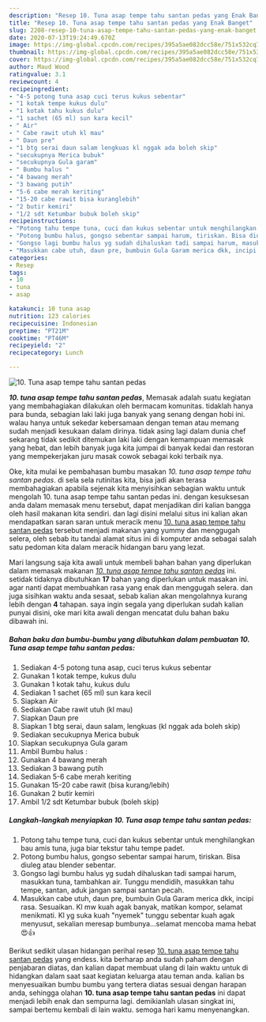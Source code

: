 ```yaml
---
description: "Resep 10. Tuna asap tempe tahu santan pedas yang Enak Banget"
title: "Resep 10. Tuna asap tempe tahu santan pedas yang Enak Banget"
slug: 2208-resep-10-tuna-asap-tempe-tahu-santan-pedas-yang-enak-banget
date: 2020-07-13T19:24:49.670Z
image: https://img-global.cpcdn.com/recipes/395a5ae082dcc58e/751x532cq70/10-tuna-asap-tempe-tahu-santan-pedas-foto-resep-utama.jpg
thumbnail: https://img-global.cpcdn.com/recipes/395a5ae082dcc58e/751x532cq70/10-tuna-asap-tempe-tahu-santan-pedas-foto-resep-utama.jpg
cover: https://img-global.cpcdn.com/recipes/395a5ae082dcc58e/751x532cq70/10-tuna-asap-tempe-tahu-santan-pedas-foto-resep-utama.jpg
author: Maud Wood
ratingvalue: 3.1
reviewcount: 4
recipeingredient:
- "4-5 potong tuna asap cuci terus kukus sebentar"
- "1 kotak tempe kukus dulu"
- "1 kotak tahu kukus dulu"
- "1 sachet (65 ml) sun kara kecil"
- " Air"
- " Cabe rawit utuh kl mau"
- " Daun pre"
- "1 btg serai daun salam lengkuas kl nggak ada boleh skip"
- "secukupnya Merica bubuk"
- "secukupnya Gula garam"
- " Bumbu halus "
- "4 bawang merah"
- "3 bawang putih"
- "5-6 cabe merah keriting"
- "15-20 cabe rawit bisa kuranglebih"
- "2 butir kemiri"
- "1/2 sdt Ketumbar bubuk boleh skip"
recipeinstructions:
- "Potong tahu tempe tuna, cuci dan kukus sebentar untuk menghilangkan bau amis tuna, juga biar tekstur tahu tempe padet."
- "Potong bumbu halus, gongso sebentar sampai harum, tiriskan. Bisa diuleg atau blender sebentar."
- "Gongso lagi bumbu halus yg sudah dihaluskan tadi sampai harum, masukkan tuna, tambahkan air. Tunggu mendidih, masukkan tahu tempe, santan, aduk jangan sampai santan pecah."
- "Masukkan cabe utuh, daun pre, bumbuin Gula Garam merica dkk, incipi rasa. Sesuaikan. Kl mw kuah agak banyak, matikan kompor, selamat menikmati. Kl yg suka kuah &#34;nyemek&#34; tunggu sebentar kuah agak menyusut, sekalian meresap bumbunya...selamat mencoba mama hebat😍👍"
categories:
- Resep
tags:
- 10
- tuna
- asap

katakunci: 10 tuna asap 
nutrition: 123 calories
recipecuisine: Indonesian
preptime: "PT21M"
cooktime: "PT46M"
recipeyield: "2"
recipecategory: Lunch

---
```



![10. Tuna asap tempe tahu santan pedas](https://img-global.cpcdn.com/recipes/395a5ae082dcc58e/751x532cq70/10-tuna-asap-tempe-tahu-santan-pedas-foto-resep-utama.jpg)

<b><i>10. tuna asap tempe tahu santan pedas</i></b>, Memasak adalah suatu kegiatan yang membahagiakan dilakukan oleh bermacam komunitas. tidaklah hanya para bunda, sebagian laki laki juga banyak yang senang dengan hobi ini. walau hanya untuk sekedar kebersamaan dengan teman atau memang sudah menjadi kesukaan dalam dirinya. tidak asing lagi dalam dunia chef sekarang tidak sedikit ditemukan laki laki dengan kemampuan memasak yang hebat, dan lebih banyak juga kita jumpai di banyak kedai dan restoran yang mempekerjakan juru masak cowok sebagai koki terbaik nya.

Oke, kita mulai ke pembahasan bumbu masakan <i>10. tuna asap tempe tahu santan pedas</i>. di sela sela rutinitas kita, bisa jadi akan terasa membahagiakan apabila sejenak kita menyisihkan sebagian waktu untuk mengolah 10. tuna asap tempe tahu santan pedas ini. dengan kesuksesan anda dalam memasak menu tersebut, dapat menjadikan diri kalian bangga oleh hasil makanan kita sendiri. dan lagi disini melalui situs ini kalian akan mendapatkan saran saran untuk meracik menu <u>10. tuna asap tempe tahu santan pedas</u> tersebut menjadi makanan yang yummy dan menggugah selera, oleh sebab itu tandai alamat situs ini di komputer anda sebagai salah satu pedoman kita dalam meracik hidangan baru yang lezat.




Mari langsung saja kita awali untuk membeli bahan bahan yang diperlukan dalam memasak makanan <u><i>10. tuna asap tempe tahu santan pedas</i></u> ini. setidak tidaknya dibutuhkan <b>17</b> bahan yang diperlukan untuk masakan ini. agar nanti dapat membuahkan rasa yang enak dan menggugah selera. dan juga sisihkan waktu anda sesaat, sebab kalian akan mengolahnya kurang lebih dengan <b>4</b> tahapan. saya ingin segala yang diperlukan sudah kalian punyai disini, oke mari kita awali dengan mencatat dulu bahan baku dibawah ini.

<!--inarticleads1-->

##### Bahan baku dan bumbu-bumbu yang dibutuhkan dalam pembuatan 10. Tuna asap tempe tahu santan pedas:

1. Sediakan 4-5 potong tuna asap, cuci terus kukus sebentar
1. Gunakan 1 kotak tempe, kukus dulu
1. Gunakan 1 kotak tahu, kukus dulu
1. Sediakan 1 sachet (65 ml) sun kara kecil
1. Siapkan  Air
1. Sediakan  Cabe rawit utuh (kl mau)
1. Siapkan  Daun pre
1. Siapkan 1 btg serai, daun salam, lengkuas (kl nggak ada boleh skip)
1. Sediakan secukupnya Merica bubuk
1. Siapkan secukupnya Gula garam
1. Ambil  Bumbu halus :
1. Gunakan 4 bawang merah
1. Sediakan 3 bawang putih
1. Sediakan 5-6 cabe merah keriting
1. Gunakan 15-20 cabe rawit (bisa kurang/lebih)
1. Gunakan 2 butir kemiri
1. Ambil 1/2 sdt Ketumbar bubuk (boleh skip)




<!--inarticleads2-->

##### Langkah-langkah menyiapkan 10. Tuna asap tempe tahu santan pedas:

1. Potong tahu tempe tuna, cuci dan kukus sebentar untuk menghilangkan bau amis tuna, juga biar tekstur tahu tempe padet.
1. Potong bumbu halus, gongso sebentar sampai harum, tiriskan. Bisa diuleg atau blender sebentar.
1. Gongso lagi bumbu halus yg sudah dihaluskan tadi sampai harum, masukkan tuna, tambahkan air. Tunggu mendidih, masukkan tahu tempe, santan, aduk jangan sampai santan pecah.
1. Masukkan cabe utuh, daun pre, bumbuin Gula Garam merica dkk, incipi rasa. Sesuaikan. Kl mw kuah agak banyak, matikan kompor, selamat menikmati. Kl yg suka kuah &#34;nyemek&#34; tunggu sebentar kuah agak menyusut, sekalian meresap bumbunya...selamat mencoba mama hebat😍👍




Berikut sedikit ulasan hidangan perihal resep <u>10. tuna asap tempe tahu santan pedas</u> yang endess. kita berharap anda sudah paham dengan penjabaran diatas, dan kalian dapat membuat ulang di lain waktu untuk di hidangkan dalam saat saat kegiatan keluarga atau teman anda. kalian bs menyesuaikan bumbu bumbu yang tertera diatas sesuai dengan harapan anda, sehingga olahan <b>10. tuna asap tempe tahu santan pedas</b> ini dapat menjadi lebih enak dan sempurna lagi. demikianlah ulasan singkat ini, sampai bertemu kembali di lain waktu. semoga hari kamu menyenangkan.

